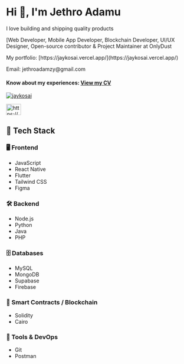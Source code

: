 <h1>Hi 👋, I'm Jethro Adamu</h1>
<p>I love building and shipping quality products</p>
<p>[Web Developer, Mobile App Developer, Blockchain Developer, UI/UX Designer, Open-source contributor & Project Maintainer at OnlyDust</p>
<p>My portfolio: [https://jaykosai.vercel.app/](https://jaykosai.vercel.app/)</p>
<p>Email: jethroadamzy@gmail.com</p><h4>Know about my experiences: <a href="https://drive.google.com/file/d/1MjQiOZEfAQzZCWhUO3EZwqGn2E6mQbTM/view?usp=sharing" target="_blank">View my CV</a></h4>

<p align="left"> <a href="https://twitter.com/jaykosai" target="blank"><img src="https://img.shields.io/twitter/follow/jaykosai?logo=twitter&style=for-the-badge" alt="jaykosai" /></a> </p>
<p align="left"> <a href="https://linkedin.com/in/https://www.linkedin.com/in/jaykosai/" target="blank"><img align="center" src="https://raw.githubusercontent.com/rahuldkjain/github-profile-readme-generator/master/src/images/icons/Social/linked-in-alt.svg" alt="https://www.linkedin.com/in/jaykosai/" height="30" width="40" /></a> </p>

## 🧠 Tech Stack

### 🖥️ Frontend
- JavaScript
- React Native
- Flutter
- Tailwind CSS
- Figma

### 🛠️ Backend
- Node.js
- Python
- Java
- PHP

### 🗄️ Databases
- MySQL
- MongoDB
- Supabase
- Firebase

### 🔐 Smart Contracts / Blockchain
- Solidity
- Cairo

### 🧰 Tools & DevOps
- Git
- Postman
